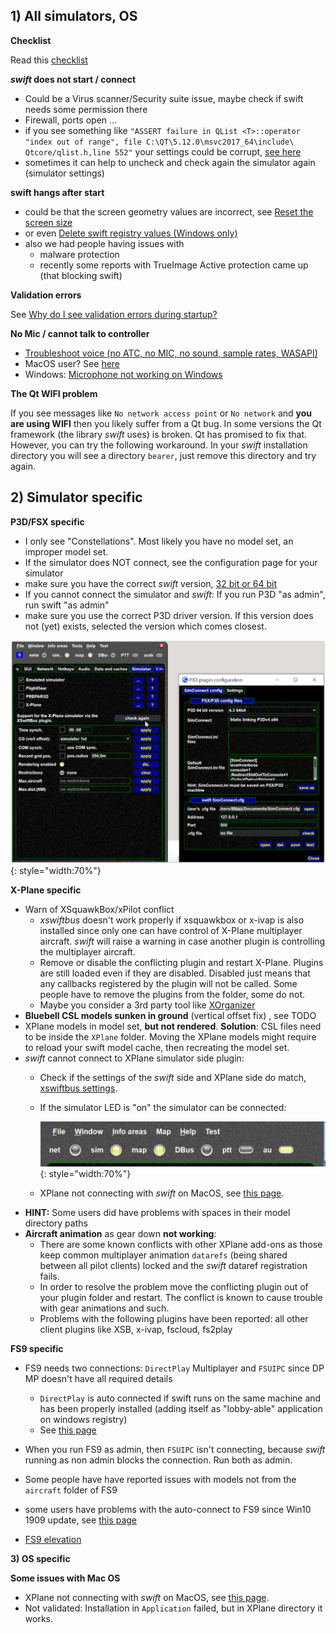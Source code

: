 <!--
    SPDX-FileCopyrightText: Copyright (C) swift Project Community / Contributors
    SPDX-License-Identifier: GFDL-1.3-only
-->

## 1) All simulators, OS

**Checklist**

Read this [checklist](../home/checklist_first_flight.md)

***swift* does not start / connect**

- Could be a Virus scanner/Security suite issue, maybe check if swift needs some permission there
- Firewall, ports open ...
- if you see something like
    `"ASSERT failure in QList <T>::operator "index out of range", file C:\QT\5.12.0\msvc2017_64\include\ Qtcore/qlist.h,line 552"`
    your settings could be corrupt, [see here](./../documentation/flying/settings/reset_screen_size.md)
- sometimes it can help to uncheck and check again the simulator again (simulator settings)

**swift hangs after start**

- could be that the screen geometry values are incorrect, see [Reset the screen size](./../documentation/flying/settings/reset_screen_size.md)
- or even [Delete swift registry values (Windows only)](./delete_registry_values.md)
- also we had people having issues with
    - malware protection
    - recently some reports with TrueImage Active protection came up (that blocking swift)

**Validation errors**

See [Why do I see validation errors during startup?](./../documentation/flying/why_validation_errors.md)

**No Mic / cannot talk to controller**

-   [Troubleshoot voice (no ATC, no MIC, no sound, sample rates, WASAPI)](./voice.md)
-   MacOS user? See [here](./no_sound_macos.md)
-   Windows: [Microphone not working on Windows](./no_microphone_windows.md)

**The Qt WIFI problem**

If you see messages like `No network access point` or `No network` and **you are using WIFI** then you likely suffer from a Qt bug.
In some versions the Qt framework (the library *swift* uses) is broken.
Qt has promised to fix that.
However, you can try the following workaround.
In your *swift* installation directory you will see a directory `bearer`, just remove this directory and try again.

## 2) Simulator specific

**P3D/FSX specific**

- I only see "Constellations".
  Most likely you have no model set, an improper model set.
- If the simulator does NOT connect, see the configuration page for your simulator
- make sure you have the correct *swift* version, [32 bit or 64 bit](./../documentation/flying/p3d_64_or_32.md)
- If you cannot connect the simulator and *swift*: If you run P3D "as admin\", run swift "as admin"
- make sure you use the correct P3D driver version.
  If this version does not (yet) exists, selected the version which comes closest.

![](./../img/driver.jpg){: style="width:70%"}

**X-Plane specific**

- Warn of XSquawkBox/xPilot conflict
    - *xswiftbus* doesn\'t work properly if xsquawkbox or x-ivap is also installed since only one can have control of X-Plane multiplayer aircraft.
        *swift* will raise a warning in case another plugin is controlling the multiplayer aircraft.
    - Remove or disable the conflicting plugin and restart X-Plane.
      Plugins are still loaded even if they are disabled.
      Disabled just means that any callbacks registered by the plugin will not be called.
      Some people have to remove the plugins from the folder, some do not.
    - Maybe you consider a 3rd party tool like [XOrganizer](./faq/xp_landing_gear/deactivate_plugins_xorganizer.md)
- **Bluebell CSL models sunken in ground** (vertical offset fix) , see TODO
- XPlane models in model set, **but not rendered**.
    **Solution**: CSL files need to be inside the `XPlane` folder.
    Moving the XPlane models might require to reload your swift model cache, then recreating the model set.
- *swift* cannot connect to XPlane simulator side plugin:
    - Check if the settings of the *swift* side and XPlane side do match, [xswiftbus settings](./../documentation/flying/settings/xswiftbus.md).
    - If the simulator LED is "on" the simulator can be connected:

        ![](./../img/swift_LED_bar.jpg){: style="width:70%"}

    - XPlane not connecting with *swift* on MacOS, see [this page](./xp_on_macos.md).
- **HINT:** Some users did have problems with spaces in their model directory paths
- **Aircraft animation** as gear down **not working**:
    - There are some known conflicts with other XPlane add-ons as those keep common multiplayer animation `datarefs` (being shared between all pilot clients) locked and the *swift* dataref registration fails.
    - In order to resolve the problem move the conflicting plugin out of your plugin folder and restart.
      The conflict is known to cause trouble with gear animations and such.
    - Problems with the following plugins have been reported: all other client plugins like XSB, x-ivap, fscloud, fs2play

**FS9 specific**

- FS9 needs two connections: `DirectPlay` Multiplayer and `FSUIPC` since DP MP doesn't have all required details
    - `DirectPlay` is auto connected if swift runs on the same machine and has been properly installed (adding itself as "lobby-able" application on windows registry)
    - See [this page](./connect_fs9_manually.md)

- When you run FS9 as admin, then `FSUIPC` isn't connecting, because *swift* running as non admin blocks the connection.
  Run both as admin.
- Some people have have reported issues with models not from the `aircraft` folder of FS9
-   some users have problems with the auto-connect to FS9 since Win10 1909 update, see [this page](./connect_fs9_manually.md)
-   [FS9 elevation](./../home/install/fs9/fs9_ground_elevation.md)

**3) OS specific**

**Some issues with Mac OS**

- XPlane not connecting with *swift* on MacOS, see [this page](./xp_on_macos.md).
- Not validated: Installation in `Application` failed, but in XPlane directory it works.

